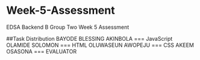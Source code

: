 # Week-5-Assessment
EDSA Backend B Group Two Week 5 Assessment

##Task Distribution
BAYODE BLESSING AKINBOLA    === JavaScript
OLAMIDE SOLOMON             === HTML
OLUWASEUN AWOPEJU           === CSS
AKEEM OSASONA               === EVALUATOR
